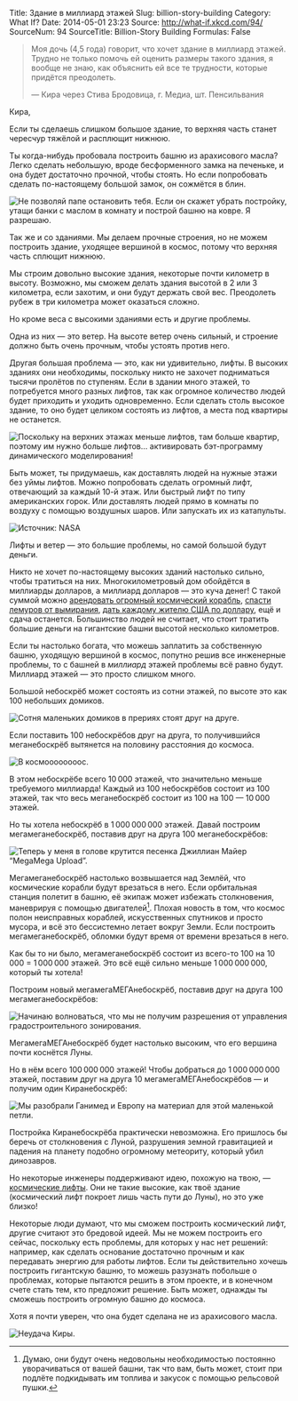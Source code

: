 Title: Здание в миллиард этажей
Slug: billion-story-building
Category: What If?
Date: 2014-05-01 23:23
Source: http://what-if.xkcd.com/94/
SourceNum: 94
SourceTitle: Billion-Story Building
Formulas: False

> Моя дочь (4,5 года) говорит, что хочет здание в миллиард этажей. Трудно не только помочь ей оценить размеры такого здания, я вообще не знаю, как объяснить ей все те трудности, которые придётся преодолеть.
>
> — Кира через Стива Бродовица, г. Медиа, шт. Пенсильвания

Кира,

Если ты сделаешь слишком большое здание, то верхняя часть станет чересчур тяжёлой и расплющит нижнюю.

Ты когда-нибудь пробовала построить башню из арахисового масла? Легко сделать небольшую, вроде бесформенного замка на печеньке, и она будет достаточно прочной, чтобы стоять. Но если попробовать сделать по-настоящему большой замок, он сожмётся в блин.

![](/uploads/094-billion-story-building/billion_pb_ru.png "Не позволяй папе остановить тебя. Если он скажет убрать постройку, утащи банки с маслом в комнату и построй башню на ковре. Я разрешаю.")

Так же и со зданиями. Мы делаем прочные строения, но не можем построить здание, уходящее вершиной в космос, потому что верхняя часть сплющит нижнюю.

Мы строим довольно высокие здания, некоторые почти километр в высоту. Возможно, мы сможем делать здания высотой в 2 или 3 километра, если захотим, и они будут держать свой вес. Преодолеть рубеж в три километра может оказаться сложно.

Но кроме веса с высокими зданиями есть и другие проблемы.

Одна из них — это ветер. На высоте ветер очень сильный, и строение должно быть очень прочным, чтобы устоять против него.

Другая большая проблема — это, как ни удивительно, лифты. В высоких зданиях они необходимы, поскольку никто не захочет подниматься тысячи пролётов по ступеням. Если в здании много этажей, то потребуется много разных лифтов, так как огромное количество людей будет приходить и уходить одновременно. Если сделать столь высокое здание, то оно будет целиком состоять из лифтов, а места под квартиры не останется.

![](/uploads/094-billion-story-building/billion_elevators_ru.png "Поскольку на верхних этажах меньше лифтов, там больше квартир, поэтому им нужно больше лифтов… активировать бэт-программу динамического моделирования!")

Быть может, ты придумаешь, как доставлять людей на нужные этажи без уймы лифтов. Можно попробовать сделать огромный лифт, отвечающий за каждый 10-й этаж. Или быстрый лифт по типу американских горок. Или доставлять людей прямо в комнаты по воздуху с помощью воздушных шаров. Или запускать их из катапульты.

![](/uploads/094-billion-story-building/billion_balloons.png "Источник: NASA")

Лифты и ветер — это большие проблемы, но самой большой будут деньги.

Никто не хочет по-настоящему высоких зданий настолько сильно, чтобы тратиться на них. Многокилометровый дом обойдётся в миллиарды долларов, а миллиард долларов — это куча денег! С такой суммой можно [арендовать огромный космический корабль](http://www.spacex.com/about/capabilities), [спасти лемуров от вымирания](http://birdandmoon.tumblr.com/post/78504716512/this-weekend-i-found-myself-chatting-with-a-lemur), [дать каждому жителю США по доллару](http://xkcd.com/980/huge/#x=-7462&y=-6705&z=6), ещё и сдача останется. Большинство людей не считает, что стоит тратить большие деньги на гигантские башни высотой несколько километров.

Если ты настолько богата, что можешь заплатить за собственную башню, уходящую вершиной в космос, попутно решив все инженерные проблемы, то с башней в _миллиард_ этажей проблемы всё равно будут. Миллиард этажей — это просто слишком много.

Большой небоскрёб может состоять из сотни этажей, по высоте это как 100 небольших домиков.

![](/uploads/094-billion-story-building/billion_100_ru.png "Сотня маленьких домиков в прериях стоят друг на друге.")

Если поставить 100 небоскрёбов друг на друга, то получившийся меганебоскрёб вытянется на половину расстояния до космоса.

![](/uploads/094-billion-story-building/billion_100x100_ru.png "В космоооооооос.")

В этом небоскрёбе всего 10&thinsp;000 этажей, что значительно меньше требуемого миллиарда! Каждый из 100 небоскрёбов состоит из 100 этажей, так что весь меганебоскрёб состоит из 100 на 100 — 10&thinsp;000 этажей.

Но ты хотела небоскрёб в 1&thinsp;000&thinsp;000&thinsp;000 этажей. Давай построим мегамеганебоскрёб, поставив друг на друга 100 меганебоскрёбов:

![](/uploads/094-billion-story-building/billion_100x100x100_ru.png "Теперь у меня в голове крутится песенка Джиллиан Майер “MegaMega Upload”.")

Мегамеганебоскрёб настолько возвышается над Землёй, что космические корабли будут врезаться в него. Если орбитальная станция полетит в башню, её экипаж может избежать столкновения, маневрируя с помощью двигателей[^1]. Плохая новость в том, что космос полон неисправных кораблей, искусственных спутников и просто мусора, и всё это бессистемно летает вокруг Земли. Если построить мегамеганебоскрёб, обломки будут время от времени врезаться в него.

[^1]: Думаю, они будут очень недовольны необходимостью постоянно уворачиваться от вашей башни, так что вам, быть может, стоит при подлёте подкидывать им топлива и закусок с помощью рельсовой пушки.

Как бы то ни было, мегамеганебоскрёб состоит из всего-то 100 на 10&thinsp;000 = 1&thinsp;000&thinsp;000 этажей. Это всё ещё сильно меньше 1&thinsp;000&thinsp;000&thinsp;000, который ты хотела!

Построим новый мегамегаМЕГАнебоскрёб, поставив друг на друга 100 мегамеганебоскрёбов:

![](/uploads/094-billion-story-building/billion_100x100x100x100_ru.png "Начинаю волноваться, что мы не получим разрешения от управления градостроительного зонирования.")

МегамегаМЕГАнебоскрёб будет настолько высоким, что его вершина почти коснётся Луны.

Но в нём всего 100&thinsp;000&thinsp;000 этажей! Чтобы добраться до 1&thinsp;000&thinsp;000&thinsp;000 этажей, поставим друг на друга 10 мегамегаМЕГАнебоскрёбов — и получим один Киранебоскрёб:

![](/uploads/094-billion-story-building/billion_100x100x100x100x10_ru.png "Мы разобрали Ганимед и Европу на материал для этой маленькой петли.")

Постройка Киранебоскрёба практически невозможна. Его пришлось бы беречь от столкновения с Луной, разрушения земной гравитацией и падения на планету подобно огромному метеориту, который убил динозавров.

Но некоторые инженеры поддерживают идею, похожую на твою, — [космические лифты](http://ru.wikipedia.org/wiki/Космический_лифт). Они не такие высокие, как твоё здание (космический лифт покроет лишь часть пути до Луны), но это уже близко!

Некоторые люди думают, что мы сможем построить космический лифт, другие считают это бредовой идеей. Мы не можем построить его сейчас, поскольку есть проблемы, для которых у нас нет решений: например, как сделать основание достаточно прочным и как передавать энергию для работы лифтов. Если ты действительно хочешь построить гигантскую башню, то можешь разузнать побольше о проблемах, которые пытаются решить в этом проекте, и в конечном счете стать тем, кто предложит решение. Быть может, однажды ты сможешь построить огромную башню до космоса.

Хотя я почти уверен, что она будет сделана не из арахисового масла.

![](/uploads/094-billion-story-building/billion_final_ru.png "Неудача Киры.")
